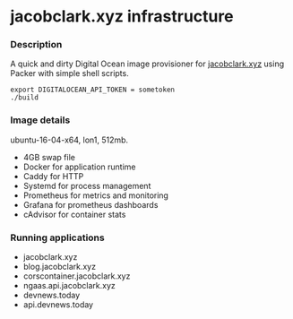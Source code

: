 # jacobclark.xyz infrastructure 

### Description

A quick and dirty Digital Ocean image provisioner for [jacobclark.xyz](jacobclark.xyz) using Packer with simple shell scripts.

```
export DIGITALOCEAN_API_TOKEN = sometoken
./build
```

### Image details

ubuntu-16-04-x64, lon1, 512mb.

* 4GB swap file 
* Docker for application runtime
* Caddy for HTTP
* Systemd for process management
* Prometheus for metrics and monitoring
* Grafana for prometheus dashboards
* cAdvisor for container stats

### Running applications 

* jacobclark.xyz
* blog.jacobclark.xyz
* corscontainer.jacobclark.xyz
* ngaas.api.jacobclark.xyz
* devnews.today
* api.devnews.today
